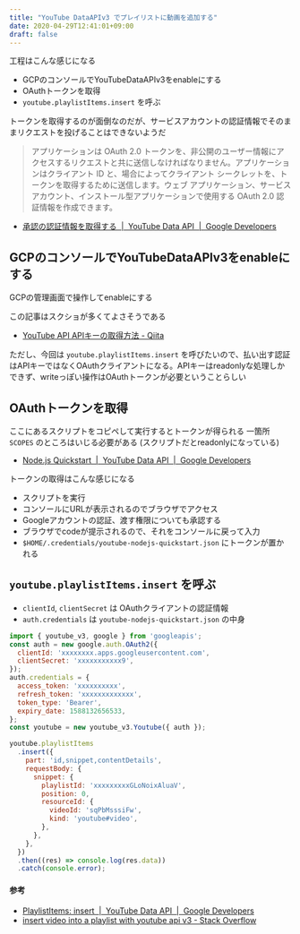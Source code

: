 ```yaml
---
title: "YouTube DataAPIv3 でプレイリストに動画を追加する"
date: 2020-04-29T12:41:01+09:00
draft: false
---
```


工程はこんな感じになる

- GCPのコンソールでYouTubeDataAPIv3をenableにする
- OAuthトークンを取得
- `youtube.playlistItems.insert` を呼ぶ

トークンを取得するのが面倒なのだが、サービスアカウントの認証情報でそのままリクエストを投げることはできないようだ

> アプリケーションは OAuth 2.0 トークンを、非公開のユーザー情報にアクセスするリクエストと共に送信しなければなりません。アプリケーションはクライアント ID と、場合によってクライアント シークレットを、トークンを取得するために送信します。ウェブ アプリケーション、サービス アカウント、インストール型アプリケーションで使用する OAuth 2.0 認証情報を作成できます。

- [承認の認証情報を取得する  |  YouTube Data API  |  Google Developers](https://developers.google.com/youtube/registering_an_application?hl=ja)


## GCPのコンソールでYouTubeDataAPIv3をenableにする

GCPの管理画面で操作してenableにする

この記事はスクショが多くてよさそうである

- [YouTube API APIキーの取得方法 - Qiita](https://qiita.com/chieeeeno/items/ba0d2fb0a45db786746f)

ただし、今回は `youtube.playlistItems.insert` を呼びたいので、払い出す認証はAPIキーではなくOAuthクライアントになる。APIキーはreadonlyな処理しかできず、writeっぽい操作はOAuthトークンが必要ということらしい


## OAuthトークンを取得

ここにあるスクリプトをコピペして実行するとトークンが得られる
一箇所 `SCOPES` のところはいじる必要がある (スクリプトだとreadonlyになっている)

- [Node.js Quickstart  |  YouTube Data API  |  Google Developers](https://developers.google.com/youtube/v3/quickstart/nodejs)

トークンの取得はこんな感じになる

- スクリプトを実行
- コンソールにURLが表示されるのでブラウザでアクセス
- Googleアカウントの認証、渡す権限についても承認する
- ブラウザでcodeが提示されるので、それをコンソールに戻って入力
- `$HOME/.credentials/youtube-nodejs-quickstart.json` にトークンが置かれる


## `youtube.playlistItems.insert` を呼ぶ

- `clientId`, `clientSecret` は OAuthクライアントの認証情報
- `auth.credentials` は `youtube-nodejs-quickstart.json` の中身

```js
import { youtube_v3, google } from 'googleapis';
const auth = new google.auth.OAuth2({
  clientId: 'xxxxxxxx.apps.googleusercontent.com',
  clientSecret: 'xxxxxxxxxxx9',
});
auth.credentials = {
  access_token: 'xxxxxxxxxx',
  refresh_token: 'xxxxxxxxxxxxx',
  token_type: 'Bearer',
  expiry_date: 1588132656533,
};
const youtube = new youtube_v3.Youtube({ auth });

youtube.playlistItems
  .insert({
    part: 'id,snippet,contentDetails',
    requestBody: {
      snippet: {
        playlistId: 'xxxxxxxxxGLoNoixAluaV',
        position: 0,
        resourceId: {
          videoId: 'sqPbMsssiFw',
          kind: 'youtube#video',
        },
      },
    },
  })
  .then((res) => console.log(res.data))
  .catch(console.error);
```

#### 参考

- [PlaylistItems: insert  |  YouTube Data API  |  Google Developers](https://developers.google.com/youtube/v3/docs/playlistItems/insert)
- [insert video into a playlist with youtube api v3 - Stack Overflow](https://stackoverflow.com/questions/20650415/insert-video-into-a-playlist-with-youtube-api-v3)
